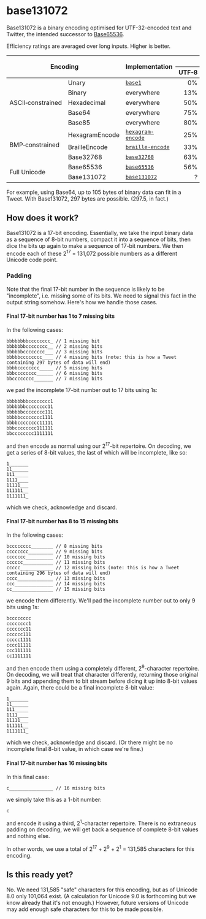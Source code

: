 # base131072

Base131072 is a binary encoding optimised for UTF-32-encoded text and Twitter, the intended successor to [Base65536](https://github.com/ferno/base65536).

Efficiency ratings are averaged over long inputs. Higher is better.

<table>
	<thead>
		<tr>
			<th colspan="2" rowspan="2">Encoding</th>
			<th rowspan="2">Implementation</th>
			<th colspan="3">Efficiency</th>
		</tr>
		<tr>
			<th>UTF&#x2011;8</th>
			<th>UTF&#x2011;16</th>
			<th>UTF&#x2011;32</th>
		</tr>
	</thead>
	<tbody>
		<tr>
			<td rowspan="5">ASCII&#x2011;constrained</td>
			<td>Unary</td>
			<td><code><a href="https://github.com/ferno/base1">base1</a></code></td>
			<td style="text-align: right;">0%</td>
			<td style="text-align: right;">0%</td>
			<td style="text-align: right;">0%</td>
		</tr>
		<tr>
			<td>Binary</td>
			<td>everywhere</td>
			<td style="text-align: right;">13%</td>
			<td style="text-align: right;">6%</td>
			<td style="text-align: right;">3%</td>
		</tr>
		<tr>
			<td>Hexadecimal</td>
			<td>everywhere</td>
			<td style="text-align: right;">50%</td>
			<td style="text-align: right;">25%</td>
			<td style="text-align: right;">13%</td>
		</tr>
		<tr>
			<td>Base64</td>
			<td>everywhere</td>
			<td style="text-align: right;">75%</td>
			<td style="text-align: right;">38%</td>
			<td style="text-align: right;">19%</td>
		</tr>
		<tr>
			<td>Base85</td>
			<td>everywhere</td>
			<td style="text-align: right;">80%</td>
			<td style="text-align: right;">40%</td>
			<td style="text-align: right;">20%</td>
		</tr>
		<tr>
			<td rowspan="3">BMP&#x2011;constrained</td>
			<td>HexagramEncode</td>
			<td><code><a href="https://github.com/ferno/hexagram-encode">hexagram-encode</a></code></td>
			<td style="text-align: right;">25%</td>
			<td style="text-align: right;">38%</td>
			<td style="text-align: right;">19%</td>
		</tr>
		<tr>
			<td>BrailleEncode</td>
			<td><code><a href="https://github.com/ferno/braille-encode">braille-encode</a></code></td>
			<td style="text-align: right;">33%</td>
			<td style="text-align: right;">50%</td>
			<td style="text-align: right;">25%</td>
		</tr>
		<tr>
			<td>Base32768</td>
			<td><code><a href="https://github.com/ferno/base32768">base32768</a></code></td>
			<td style="text-align: right;">63%</td>
			<td style="text-align: right;"><strong>94%</strong></td>
			<td style="text-align: right;">47%</td>
		</tr>
		<tr>
			<td rowspan="2">Full Unicode</td>
			<td>Base65536</td>
			<td><code><a href="https://github.com/ferno/base65536">base65536</a></code></td>
			<td style="text-align: right;">56%</td>
			<td style="text-align: right;">64%</td>
			<td style="text-align: right;">50%</td>
		</tr>
		<tr>
			<td>Base131072</td>
			<td><code><a href="https://github.com/ferno/base131072">base131072</a></code></td>
			<td style="text-align: right;">?</td>
			<td style="text-align: right;">?</td>
			<td style="text-align: right;"><strong>53%</strong></td>
		</tr>
	</tbody>
</table>

For example, using Base64, up to 105 bytes of binary data can fit in a Tweet. With Base131072, 297 bytes are possible. (297.5, in fact.)

## How does it work?

Base131072 is a 17-bit encoding. Essentially, we take the input binary data as a sequence of 8-bit numbers, compact it into a sequence of bits, then dice the bits up again to make a sequence of 17-bit numbers. We then encode each of these 2<sup>17</sup> = 131,072 possible numbers as a different Unicode code point.

### Padding

Note that the final 17-bit number in the sequence is likely to be "incomplete", i.e. missing some of its bits. We need to signal this fact in the output string somehow. Here's how we handle those cases.

#### Final 17-bit number has 1 to 7 missing bits

In the following cases:

	bbbbbbbbcccccccc_ // 1 missing bit
	bbbbbbbcccccccc__ // 2 missing bits
	bbbbbbcccccccc___ // 3 missing bits
	bbbbbcccccccc____ // 4 missing bits (note: this is how a Tweet containing 297 bytes of data will end)
	bbbbcccccccc_____ // 5 missing bits
	bbbcccccccc______ // 6 missing bits
	bbcccccccc_______ // 7 missing bits

we pad the incomplete 17-bit number out to 17 bits using 1s:

	bbbbbbbbcccccccc1
	bbbbbbbcccccccc11
	bbbbbbcccccccc111
	bbbbbcccccccc1111
	bbbbcccccccc11111
	bbbcccccccc111111
	bbcccccccc1111111

and then encode as normal using our 2<sup>17</sup>-bit repertoire. On decoding, we get a series of 8-bit values, the last of which will be incomplete, like so:

	1_______
	11______
	111_____
	1111____
	11111___
	111111__
	1111111_

which we check, acknowledge and discard.

#### Final 17-bit number has 8 to 15 missing bits

In the following cases:

	bcccccccc________ // 8 missing bits
	cccccccc_________ // 9 missing bits
	ccccccc__________ // 10 missing bits
	cccccc___________ // 11 missing bits
	ccccc____________ // 12 missing bits (note: this is how a Tweet containing 296 bytes of data will end)
	cccc_____________ // 13 missing bits
	ccc______________ // 14 missing bits
	cc_______________ // 15 missing bits

we encode them differently. We'll pad the incomplete number out to only 9 bits using 1s:

	bcccccccc
	cccccccc1
	ccccccc11
	cccccc111
	ccccc1111
	cccc11111
	ccc111111
	cc1111111

and then encode them using a completely different, 2<sup>9</sup>-character repertoire. On decoding, we will treat that character differently, returning those original 9 bits and appending them to bit stream before dicing it up into 8-bit values again. Again, there could be a final incomplete 8-bit value:

	1_______
	11______
	111_____
	1111____
	11111___
	111111__
	1111111_

which we check, acknowledge and discard. (Or there might be no incomplete final 8-bit value, in which case we're fine.)

#### Final 17-bit number has 16 missing bits

In this final case:

	c________________ // 16 missing bits

we simply take this as a 1-bit number:

	c

and encode it using a third, 2<sup>1</sup>-character repertoire. There is no extraneous padding on decoding, we will get back a sequence of complete 8-bit values and nothing else.

In other words, we use a total of 2<sup>17</sup> + 2<sup>9</sup> + 2<sup>1</sup> = 131,585 characters for this encoding.

## Is this ready yet?

No. We need 131,585 "safe" characters for this encoding, but as of Unicode 8.0 only 101,064 exist. (A calculation for Unicode 9.0 is forthcoming but we know already that it's not enough.) However, future versions of Unicode may add enough safe characters for this to be made possible.
